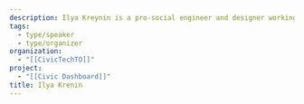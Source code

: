 ```yaml
---
description: Ilya Kreynin is a pro-social engineer and designer working towards collective human flourishing, with a particular penchant for Toronto.
tags:
  - type/speaker
  - type/organizer
organization:
  - "[[CivicTechTO]]"
project:
  - "[[Civic Dashboard]]"
title: Ilya Krenin
---
```

